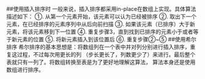 ##使用插入排序时
    一般来说，插入排序都采用in-place在数组上实现。具体算法描述如下：
    ①. 从第一个元素开始，该元素可以认为已经被排序
    ②. 取出下一个元素，在已经排序的元素序列中从后向前扫描
    ③. 如果该元素（已排序）大于新元素，将该元素移到下一位置
    ④. 重复步骤3，直到找到已排序的元素小于或者等于新元素的位置
    ⑤. 将新元素插入到该位置后
    ⑥. 重复步骤②~⑤
##使用希尔排序
    希尔排序的基本思想是：将数组列在一个表中并对列分别进行插入排序，重复这过程，不过每次用更长的列
    （步长更长了，列数更少了）来进行。最后整个表就只有一列了。将数组转换至表是为了更好地理解这算法，
    算法本身还是使用数组进行排序。